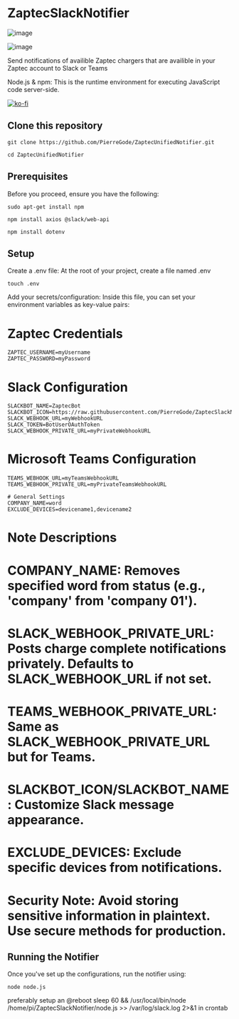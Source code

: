 # ZaptecSlackNotifier


![image](https://github.com/PierreGode/ZaptecSlackNotifier/assets/8579922/badc54dc-ca64-4c54-9ad3-786d857eadc3)

![image](https://github.com/PierreGode/ZaptecTeamsNotifier/assets/8579922/4045aa5a-f37a-4df1-8192-ee26e2a8e7b2)

Send notifications of availible Zaptec chargers that are availible in your Zaptec account to Slack or Teams


Node.js & npm: This is the runtime environment for executing JavaScript code server-side.

[![ko-fi](https://ko-fi.com/img/githubbutton_sm.svg)](https://ko-fi.com/J3J2EARPK)


## Clone this repository
```
git clone https://github.com/PierreGode/ZaptecUnifiedNotifier.git
```
```
cd ZaptecUnifiedNotifier
```
## Prerequisites
Before you proceed, ensure you have the following:
```
sudo apt-get install npm
```
```
npm install axios @slack/web-api
```

```
npm install dotenv
```

## Setup
Create a .env file: At the root of your project, create a file named .env
```
touch .env
```

Add your secrets/configuration: Inside this file, you can set your environment variables as key-value pairs:
# Zaptec Credentials
```
ZAPTEC_USERNAME=myUsername
ZAPTEC_PASSWORD=myPassword
```
# Slack Configuration
```
SLACKBOT_NAME=ZaptecBot
SLACKBOT_ICON=https://raw.githubusercontent.com/PierreGode/ZaptecSlackNotifier/main/images/zaptec.png
SLACK_WEBHOOK_URL=myWebhookURL
SLACK_TOKEN=BotUserOAuthToken
SLACK_WEBHOOK_PRIVATE_URL=myPrivateWebhookURL
```

# Microsoft Teams Configuration
```
TEAMS_WEBHOOK_URL=myTeamsWebhookURL
TEAMS_WEBHOOK_PRIVATE_URL=myPrivateTeamsWebhookURL
```
```
# General Settings
COMPANY_NAME=word
EXCLUDE_DEVICES=devicename1,devicename2
```

# Note Descriptions
# COMPANY_NAME: Removes specified word from status (e.g., 'company' from 'company 01').
# SLACK_WEBHOOK_PRIVATE_URL: Posts charge complete notifications privately. Defaults to SLACK_WEBHOOK_URL if not set.
# TEAMS_WEBHOOK_PRIVATE_URL: Same as SLACK_WEBHOOK_PRIVATE_URL but for Teams.
# SLACKBOT_ICON/SLACKBOT_NAME: Customize Slack message appearance.
# EXCLUDE_DEVICES: Exclude specific devices from notifications.

# Security Note: Avoid storing sensitive information in plaintext. Use secure methods for production.

## Running the Notifier
Once you've set up the configurations, run the notifier using:
```
node node.js
```
preferably setup an @reboot sleep 60 && /usr/local/bin/node /home/pi/ZaptecSlackNotifier/node.js >> /var/log/slack.log 2>&1 in crontab
